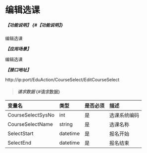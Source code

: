 # 编辑选课

##### _【功能说明】_ {#【功能说明】}

编辑选课

_**【应用场景】**_

编辑选课

_**【接口地址】**_

http://ip:port/EduAction/CourseSelect/EditCourseSelect



> #### _请求数据_ {#请求数据}

| 变量名 | 类型 | 是否必须 | 描述 |
| :--- | :--- | :--- | :--- |
| CourseSelectSysNo| int| 是 | 选课系统编码|
| CourseSelectName| string| 是 | 选课名称|
| SelectStart| datetime| 是 | 报名开始|
| SelectEnd| datetime| 是 | 报名结束|





